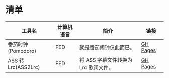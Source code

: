 # 清单

工具名 | 计算机语言 | 简介 | 链接
| - | - | - | -
番茄时钟(Pomodoro) | FED | 就是番茄闹钟仅此而已。 | [GH Pages](https://taka-sub.github.io/mini-tools/Pomodoro/index.html)
ASS 转 Lrc(ASS2Lrc) | FED | 将 ASS 字幕文件转换为 Lrc 歌词文件。 | [GH Pages](https://taka-sub.github.io/mini-tools/ASS2Lrc/index.html)